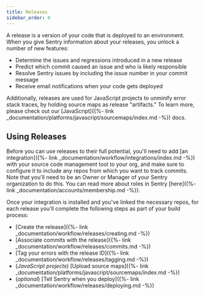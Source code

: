 ```yaml
---
title: Releases
sidebar_order: 0
---
```


A release is a version of your code that is deployed to an environment. When you give Sentry information about your releases, you unlock a number of new features:

- Determine the issues and regressions introduced in a new release
- Predict which commit caused an issue and who is likely responsible
- Resolve Sentry issues by including the issue number in your commit message
- Receive email notifications when your code gets deployed

Additionally, releases are used for JavaScript projects to unminify  error stack traces, by holding source maps as release "artifacts." To learn more, please check out our [JavaScript]({%- link _documentation/platforms/javascript/sourcemaps/index.md -%}) docs.

## Using Releases

Before you can use releases to their full potential, you'll need to add [an integration]({%- link _documentation/workflow/integrations/index.md -%}) with your source code management tool to your org, and make sure to configure it to include any repos from which you want to track commits. Note that you'll need to be an Owner or Manager of your Sentry organization to do this. You can read more about roles in Sentry [here]({%- link _documentation/accounts/membership.md -%}).

Once your integration is installed and you've linked the necessary repos, for each release you'll complete the following steps as part of your build process:

- [Create the release]({%- link _documentation/workflow/releases/creating.md -%})
- [Associate commits with the release]({%- link _documentation/workflow/releases/commits.md -%})
- [Tag your errors with the release ID]({%- link _documentation/workflow/releases/tagging.md -%})
- (_JavaScript projects_) [Upload source maps]({%- link _documentation/platforms/javascript/sourcemaps/index.md -%})
- (_optional_) [Tell Sentry when you deploy]({%- link _documentation/workflow/releases/deploying.md -%})
